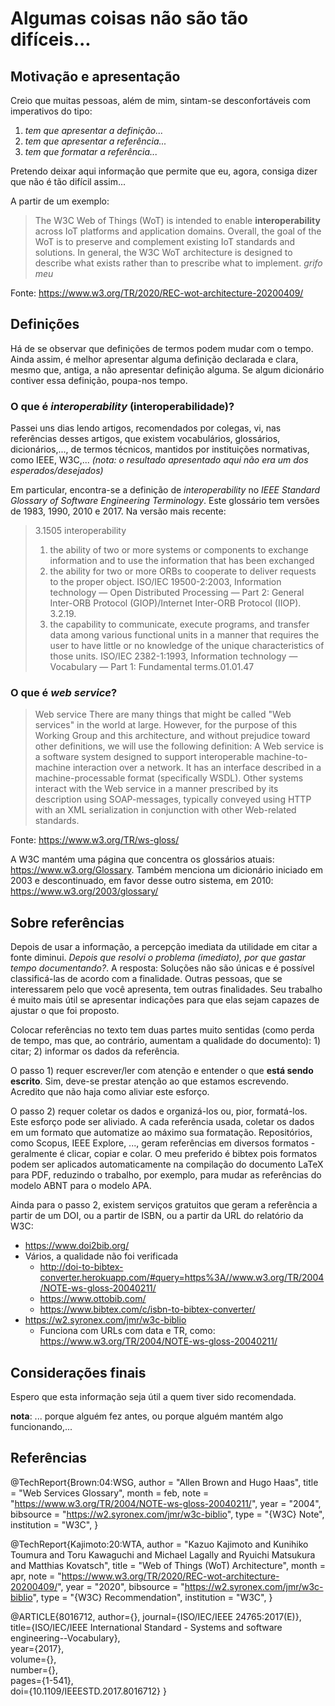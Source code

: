 # Algumas coisas não são tão difíceis...

## Motivação e apresentação

Creio que muitas pessoas, além de mim, sintam-se desconfortáveis com imperativos do tipo:

1. *tem que apresentar a definição...* 
2. *tem que apresentar a referência...*
3. *tem que formatar a referência...*

Pretendo deixar aqui informação que permite que eu, agora, consiga dizer que não é tão difícil assim...

A partir de um exemplo:

> The W3C Web of Things (WoT) is intended to enable **interoperability** across IoT platforms and application domains. Overall, the goal of the WoT is to preserve and complement existing IoT standards and solutions. In general, the W3C WoT architecture is designed to describe what exists rather than to prescribe what to implement. *grifo meu*

Fonte: https://www.w3.org/TR/2020/REC-wot-architecture-20200409/

## Definições

Há de se observar que definições de termos podem mudar com o tempo. Ainda assim, é melhor apresentar alguma definição declarada e clara, mesmo que, antiga, a não apresentar definição alguma. Se algum dicionário contiver essa definição, poupa-nos tempo.

### O que é *interoperability* (interoperabilidade)?

Passei uns dias lendo artigos, recomendados por colegas, vi, nas referências desses artigos, que existem vocabulários, glossários, dicionários,..., de termos técnicos, mantidos por instituições normativas, como IEEE, W3C,... *(nota: o resultado apresentado aqui não era um dos esperados/desejados)*

Em particular, encontra-se a definição de *interoperability* no *IEEE Standard Glossary of Software Engineering Terminology*. Este glossário tem versões de 1983, 1990, 2010 e 2017. Na versão mais recente:

> 3.1505
> interoperability
> 1. the ability of two or more systems or components to exchange information and to use the information that has been exchanged 
> 2. the ability for two or more ORBs to cooperate to deliver requests to the proper object. ISO/IEC 19500-2:2003, Information technology — Open Distributed Processing — Part 2: General Inter-ORB Protocol (GIOP)/Internet Inter-ORB Protocol (IIOP). 3.2.19. 
> 3. the capability to communicate, execute programs, and transfer data among various functional units in a manner that requires the user to have little or no knowledge of the unique characteristics of those units. ISO/IEC 2382-1:1993, Information technology — Vocabulary — Part 1: Fundamental terms.01.01.47

### O que é *web service*?

> Web service
> There are many things that might be called "Web services" in the world at large. However, for the purpose of this Working Group and this architecture, and without prejudice toward other definitions, we will use the following definition:
> A Web service is a software system designed to support interoperable machine-to-machine interaction over a network. It has an interface described in a machine-processable format (specifically WSDL). Other systems interact with the Web service in a manner prescribed by its description using SOAP-messages, typically conveyed using HTTP with an XML serialization in conjunction with other Web-related standards. 
  
Fonte: https://www.w3.org/TR/ws-gloss/

A W3C mantém uma página que concentra os glossários atuais: https://www.w3.org/Glossary. Também menciona um dicionário iniciado em 2003 e descontinuado, em favor desse outro sistema, em 2010: https://www.w3.org/2003/glossary/

## Sobre referências

Depois de usar a informação, a percepção imediata da utilidade em citar a fonte diminui. *Depois que resolvi o problema (imediato), por que gastar tempo documentando?*. A resposta: Soluções não são únicas e é possível classificá-las de acordo com a finalidade. Outras pessoas, que se interessarem pelo que você apresenta, tem outras finalidades. Seu trabalho é muito mais útil se apresentar indicações para que elas sejam capazes de ajustar o que foi proposto.

Colocar referências no texto tem duas partes muito sentidas (como perda de tempo, mas que, ao contrário, aumentam a qualidade do documento): 1) citar; 2) informar os dados da referência.

O passo 1) requer escrever/ler com atenção e entender o que **está sendo escrito**. Sim, deve-se prestar atenção ao que estamos escrevendo. Acredito que não haja como aliviar este esforço.

O passo 2) requer coletar os dados e organizá-los ou, pior, formatá-los. Este esforço pode ser aliviado. A cada referência usada, coletar os dados em um formato que automatize ao máximo sua formatação. Repositórios, como Scopus, IEEE Explore, ..., geram referências em diversos formatos - geralmente é clicar, copiar e colar. O meu preferido é bibtex pois formatos podem ser aplicados automaticamente na compilação do documento LaTeX para PDF, reduzindo o trabalho, por exemplo, para mudar as referências do modelo ABNT para o modelo APA.

Ainda para o passo 2, existem serviços gratuitos que geram a referência a partir de um DOI, ou a partir de ISBN, ou a partir da URL do relatório da W3C:

- https://www.doi2bib.org/
- Vários, a qualidade não foi verificada
   - http://doi-to-bibtex-converter.herokuapp.com/#query=https%3A//www.w3.org/TR/2004/NOTE-ws-gloss-20040211/
   - https://www.ottobib.com/
   - https://www.bibtex.com/c/isbn-to-bibtex-converter/
- https://w2.syronex.com/jmr/w3c-biblio
   - Funciona com URLs com data e TR, como: https://www.w3.org/TR/2004/NOTE-ws-gloss-20040211/

## Considerações finais

Espero que esta informação seja útil a quem tiver sido recomendada.
   
**nota**: ... porque alguém fez antes, ou porque alguém mantém algo funcionando,...

## Referências

@TechReport{Brown:04:WSG,
  author      = "Allen Brown and Hugo Haas",
  title       = "Web Services Glossary",
  month       = feb,
  note        = "https://www.w3.org/TR/2004/NOTE-ws-gloss-20040211/",
  year        = "2004",
  bibsource   = "https://w2.syronex.com/jmr/w3c-biblio",
  type        = "{W3C} Note",
  institution = "W3C",
}

@TechReport{Kajimoto:20:WTA,
  author      = "Kazuo Kajimoto and Kunihiko Toumura and Toru Kawaguchi and Michael Lagally and Ryuichi Matsukura and Matthias Kovatsch",
  title       = "Web of Things (WoT) Architecture",
  month       = apr,
  note        = "https://www.w3.org/TR/2020/REC-wot-architecture-20200409/",
  year        = "2020",
  bibsource   = "https://w2.syronex.com/jmr/w3c-biblio",
  type        = "{W3C} Recommendation",
  institution = "W3C",
}

@ARTICLE{8016712,
  author={},
  journal={ISO/IEC/IEEE 24765:2017(E)},   
  title={ISO/IEC/IEEE International Standard - Systems and software engineering--Vocabulary},   
  year={2017},  
  volume={},  
  number={},  
  pages={1-541},  
  doi={10.1109/IEEESTD.2017.8016712}
}

